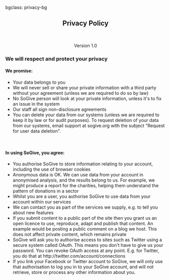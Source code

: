 bgclass: privacy-bg

<div class="privacy-bg">
</div>

<div class="col-md-12">
	<center>
		<H2>Privacy Policy</H2>
		<br>
		<p class="text-muted">
			Version 1.0
		</p>
	</center>
</div>

<div class="col-md-12">
	<H3>We will respect and protect your privacy</H3>
	<div class="col-md-offset-1 col-md-10">
		<p style="text-align:justify; color:#777; font-size:14px;">
			<H4>We promise:</H4>
			<ul>
				<li>
					Your data belongs to you
				</li>
				<li>
					We will never sell or share your private information with a third party without your agreement (unless we are required to do so by law)
				</li>
				<li>
					No SoGive person will look at your private information, unless it's to fix an issue in the system
				</li>
				<li>
					Our staff all sign non-disclosure agreements
				</li>
				<li>
					You can delete your data from our systems (unless we are required to keep it by law or for audit purposes).
					To request deletion of your data from our systems, email <span class="email" name='support" domain='sogive.org?subject="Request for user data deletion"'>support at sogive.org</span> with the subject "Request for user data deletion".
				</li>
			</ul>
			<br>
			<H4>In using SoGive, you agree:</H4>
			<ul>
				<li>
					You authorise SoGive to store information relating to your account, including the use of browser cookies
				</li>
				<li>
					Anonymous data is OK. We can use data from your account in anonymised analysis, and the results belong to us. For example, we might produce a report for the charities, helping them understand the pattern of donations in a sector
				</li>
				<li>
					Whilst you are a user, you authorise SoGive to use data from your account within our services
				</li>
				<li>
					We can contact you as part of the services we supply, e.g. to tell you about new features
				</li>
				<li>
					If you submit content to a public part of the site then you grant us an open licence to use, reproduce, adapt and publish that content. An example would be posting a public comment on a blog we host. This does not affect private content, which remains private
				</li>
				<li>
					SoGive will ask you to authorise access to sites such as Twitter using a secure system called OAuth. This means you don't have to give us your password. You can revoke OAuth access at any point. E.g. for Twitter, you do that at http://twitter.com/account/connections
				</li>
				<li>
	If you link your Facebook or Twitter account to SoGive, we will only use that authorisation to log you in to your SoGive account, and will not retrieve, store or process any other information about you.
</li>
			</ul>
		</p>
	</div>
</div>

